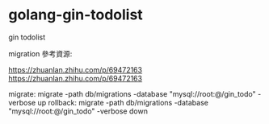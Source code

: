 # golang-gin-todolist
gin todolist

migration 參考資源:

https://zhuanlan.zhihu.com/p/69472163
https://zhuanlan.zhihu.com/p/69472163

migrate: migrate -path db/migrations -database "mysql://root:@/gin_todo" -verbose up
rollback:  migrate -path db/migrations -database "mysql://root:@/gin_todo" -verbose down